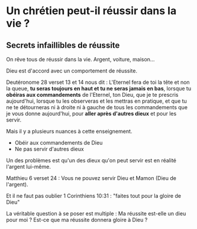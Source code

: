 # Un chrétien peut-il réussir dans la vie ? 
## Secrets infaillibles de réussite

On rêve tous de réussir dans la vie. Argent, voiture, maison...

Dieu est d'accord avec un comportement de réussite.

Deutéronome 28 verset 13 et 14 nous dit : L'Eternel fera de toi la tête et non la queue, **tu seras toujours en haut et tu ne seras jamais en bas**, lorsque tu **obéiras aux commandements** de l'Eternel, ton Dieu, que je te prescris aujourd'hui, lorsque tu les observeras et les mettras en pratique, et que tu ne te détourneras ni à droite ni à gauche de tous les commandements que je vous donne aujourd'hui, pour **aller après d'autres dieux** et pour les servir.

Mais il y a plusieurs nuances à cette enseignement. 

- Obéir aux commandements de Dieu
- Ne pas servir d'autres dieux

Un des problèmes est qu'un des dieux qu'on peut servir est en réalité l'argent lui-même.

Matthieu 6 verset 24 : Vous ne pouvez servir Dieu et Mamon (Dieu de l'argent).

Et il ne faut pas oublier 1 Corinthiens 10:31 : "faites tout pour la gloire de Dieu"

La véritable question à se poser est multiple : Ma réussite est-elle un dieu pour moi ? Est-ce que ma réussite donnera gloire à Dieu ?